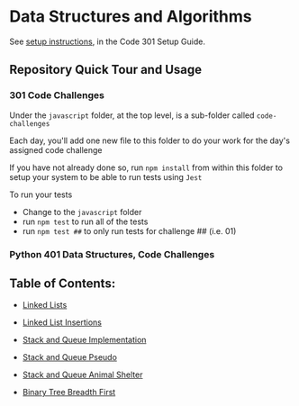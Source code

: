 # Data Structures and Algorithms

See [setup instructions](https://codefellows.github.io/setup-guide/code-301/3-code-challenges), in the Code 301 Setup Guide.

## Repository Quick Tour and Usage

### 301 Code Challenges

Under the `javascript` folder, at the top level, is a sub-folder called `code-challenges`

Each day, you'll add one new file to this folder to do your work for the day's assigned code challenge

If you have not already done so, run `npm install` from within this folder to setup your system to be able to run tests using `Jest`

To run your tests

- Change to the `javascript` folder
- run `npm test` to run all of the tests
- run `npm test ##` to only run tests for challenge ## (i.e. 01)

### Python 401 Data Structures, Code Challenges

## Table of Contents:

- [Linked Lists](python/docs/linked_list/README.md)

- [Linked List Insertions](python/docs/linked_list_insertions/README.md)

- [Stack and Queue Implementation](python/docs/stack_and_queue/README.md)

- [Stack and Queue Pseudo](python/docs/stack_queue_pseudo/README.md)

- [Stack and Queue Animal Shelter](python/docs/stack_queue_animal_shelter/README.md)

- [Binary Tree Breadth First](python/docs/tree_breadth_first/README.md)
